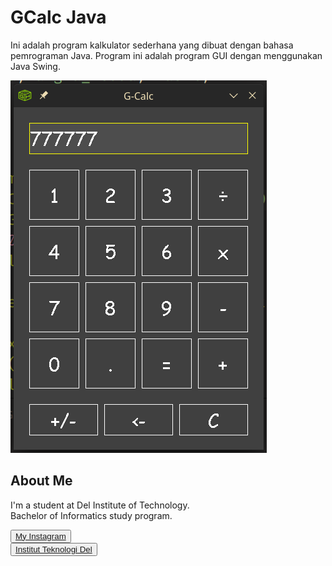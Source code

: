 # GCalc Java

Ini adalah program kalkulator sederhana yang dibuat dengan bahasa pemrograman Java. Program ini adalah program GUI dengan menggunakan Java Swing.

![ss](Screenshot_20220722_101836.png)

## About Me

I'm a student at Del Institute of Technology. <br>
Bachelor of Informatics study program. <br>

<button><a href="https://www.instagram.com/gabrielhtg77/">My Instagram</a></button>
<br>
<button><a href="https://www.del.ac.id/">Institut Teknologi Del</a></button>